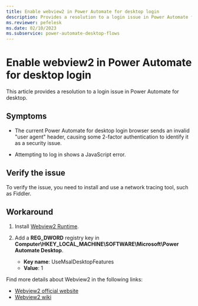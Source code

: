```yaml
---
title: Enable webview2 in Power Automate for desktop login
description: Provides a resolution to a login issue in Power Automate for desktop.
ms.reviewer: pefelesk
ms.date: 02/10/2023
ms.subservice: power-automate-desktop-flows
---
```


# Enable webview2 in Power Automate for desktop login

This article provides a resolution to a login issue in Power Automate for desktop.

## Symptoms

- The current Power Automate for desktop login browser sends an invalid "user agent" header, causing some 2-factor authentication to identify it as a security issue.

- Attempting to log in shows a JavaScript error.

## Verify the issue

To verify the issue, you need to install and use a network tracing tool, such as Fiddler.

## Workaround

1. Install [Webview2 Runtime](https://go.microsoft.com/fwlink/p/?LinkId=2124703).

1. Add a **REG_DWORD** registry key in **Computer\HKEY_LOCAL_MACHINE\SOFTWARE\Microsoft\Power Automate Desktop**. 

    - **Key name**: UseMsalDesktopFeatures
    - **Value**: 1

Find more details about Webview2 in the following links:

- [Webview2 official website](https://developer.microsoft.com/en-us/microsoft-edge/webview2/)
- [Webview2 wiki](https://github.com/AzureAD/microsoft-authentication-library-for-dotnet/wiki/WebView2)
